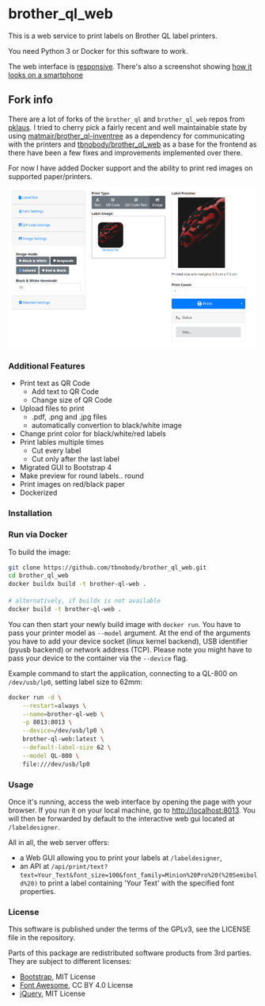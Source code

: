 # brother_ql_web

This is a web service to print labels on Brother QL label printers.

You need Python 3 or Docker for this software to work.

The web interface is [responsive](https://en.wikipedia.org/wiki/Responsive_web_design).
There's also a screenshot showing [how it looks on a smartphone](./screenshots/Label-Designer_Phone.png)

## Fork info

There are a lot of forks of the `brother_ql` and `brother_ql_web` repos from [pklaus](https://github.com/pklaus/brother_ql). I tried to cherry pick a fairly recent and well maintainable state by using [matmair/brother_ql-inventree](https://github.com/matmair/brother_ql-inventree) as a dependency for communicating with the printers and [tbnobody/brother_ql_web](https://github.com/tbnobody/brother_ql_web) as a base for the frontend as there have been a few fixes and improvements implemented over there.

For now I have added Docker support and the ability to print red images on supported paper/printers.

![Screenshot](./screenshots/Label-Designer_Desktop.png)

### Additional Features

-   Print text as QR Code
    -   Add text to QR Code
    -   Change size of QR Code
-   Upload files to print
    -   .pdf, .png and .jpg files
    -   automatically convertion to black/white image
-   Change print color for black/white/red labels
-   Print lables multiple times
    -   Cut every label
    -   Cut only after the last label
-   Migrated GUI to Bootstrap 4
-   Make preview for round labels.. round
-   Print images on red/black paper
-   Dockerized

### Installation

### Run via Docker

To build the image:

```bash
git clone https://github.com/tbnobody/brother_ql_web.git
cd brother_ql_web
docker buildx build -t brother-ql-web .

# alternatively, if buildx is not available
docker build -t brother-ql-web .
```

You can then start your newly build image with `docker run`.
You have to pass your printer model as `--model` argument. At the end of the arguments you have to add your device socket (linux kernel backend), USB identifier (pyusb backend) or network address (TCP).
Please note you might have to pass your device to the container via the `--device` flag.

Example command to start the application, connecting to a QL-800 on `/dev/usb/lp0`, setting label size to 62mm:

```bash
docker run -d \
    --restart=always \
    --name=brother-ql-web \
    -p 8013:8013 \
    --device=/dev/usb/lp0 \
    brother-ql-web:latest \
    --default-label-size 62 \
    --model QL-800 \
    file:///dev/usb/lp0
```

### Usage

Once it's running, access the web interface by opening the page with your browser.
If you run it on your local machine, go to <http://localhost:8013>.
You will then be forwarded by default to the interactive web gui located at `/labeldesigner`.

All in all, the web server offers:

-   a Web GUI allowing you to print your labels at `/labeldesigner`,
-   an API at `/api/print/text?text=Your_Text&font_size=100&font_family=Minion%20Pro%20(%20Semibold%20)`
    to print a label containing 'Your Text' with the specified font properties.

### License

This software is published under the terms of the GPLv3, see the LICENSE file in the repository.

Parts of this package are redistributed software products from 3rd parties. They are subject to different licenses:

-   [Bootstrap](https://github.com/twbs/bootstrap), MIT License
-   [Font Awesome](https://github.com/FortAwesome/Font-Awesome), CC BY 4.0 License
-   [jQuery](https://github.com/jquery/jquery), MIT License
